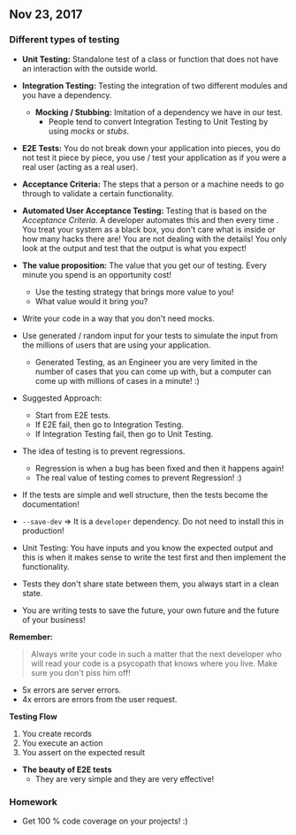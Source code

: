## Nov 23, 2017 

### Different types of testing
* **Unit Testing:** Standalone test of a class or function that does not have an interaction with the outside world. 
* **Integration Testing:** Testing the integration of two different modules and you have a dependency.
    * **Mocking / Stubbing:** Imitation of a dependency we have in our test.
        * People tend to convert Integration Testing to Unit Testing by using _mocks_ or _stubs_.
* **E2E Tests:** You do not break down your application into pieces, you do not test it piece by piece, you use / test your application as if you were a real user (acting as a real user).

* **Acceptance Criteria:** The steps that a person or a machine needs to go through to validate a certain functionality.
* **Automated User Acceptance Testing:** Testing that is based on the _Acceptance Criteria_. A developer automates this and then every time . You treat your system as a black box, you don't care what is inside or how many hacks there are! You are not dealing with the details! You only look at the output and test that the output is what you expect!

* **The value proposition:** The value that you get our of testing. Every minute you spend is an opportunity cost!
    * Use the testing strategy that brings more value to you!
    * What value would it bring you? 

* Write your code in a way that you don't need mocks. 

* Use generated / random input for your tests to simulate the input from the millions of users that are using your application.
    * Generated Testing, as an Engineer you are very limited in the number of cases that you can come up with, but a computer can come up with millions of cases in a minute! :)

* Suggested Approach: 
    * Start from E2E tests. 
    * If E2E fail, then go to Integration Testing. 
    * If Integration Testing fail, then go to Unit Testing.

* The idea of testing is to prevent regressions. 
    * Regression is when a bug has been fixed and then it happens again! 
    * The real value of testing comes to prevent Regression! :)

* If the tests are simple and well structure, then the tests become the documentation!

* `--save-dev` => It is a `developer` dependency. Do not need to install this in production!

* Unit Testing: You have inputs and you know the expected output and this is when it makes sense to write the test first and then implement the functionality.
* Tests they don't share state between them, you always start in a clean state.
* You are writing tests to save the future, your own future and the future of your business!

**Remember:**
> Always write your code in such a matter that the next developer who will read your code is a psycopath that knows where you live. Make sure you don't piss him off!

* 5x errors are server errors.
* 4x errors are errors from the user request.

**Testing Flow**
1. You create records
2. You execute an action
3. You assert on the expected result

* **The beauty of E2E tests**
    * They are very simple and they are very effective!

### Homework 
* Get 100 % code coverage on your projects! :)

